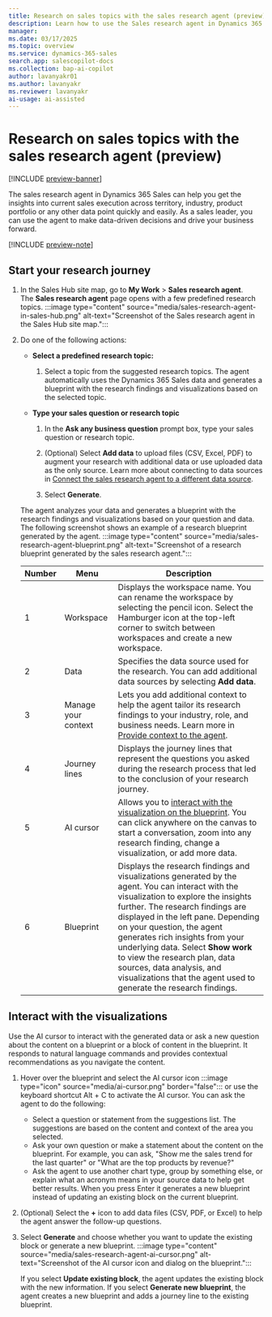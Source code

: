 ```yaml
---
title: Research on sales topics with the sales research agent (preview)
description: Learn how to use the Sales research agent in Dynamics 365 Sales to get insights about your team, territory, and product portfolio.
manager:
ms.date: 03/17/2025
ms.topic: overview
ms.service: dynamics-365-sales
search.app: salescopilot-docs
ms.collection: bap-ai-copilot
author: lavanyakr01
ms.author: lavanyakr
ms.reviewer: lavanyakr
ai-usage: ai-assisted
---
```


# Research on sales topics with the sales research agent (preview)

[!INCLUDE [preview-banner](~/../shared-content/shared/preview-includes/preview-banner.md)]

The sales research agent in Dynamics 365 Sales can help you get the insights into current sales execution across territory, industry, product portfolio or any other data point quickly and easily. As a sales leader, you can use the agent to make data-driven decisions and drive your business forward.

[!INCLUDE [preview-note](~/../shared-content/shared/preview-includes/preview-note.md)]


## Start your research journey

1. In the Sales Hub site map, go to **My Work** > **Sales research agent**.  
   The **Sales research agent** page opens with a few predefined research topics.
   :::image type="content" source="media/sales-research-agent-in-sales-hub.png" alt-text="Screenshot of the Sales research agent in the Sales Hub site map.":::

1. Do one of the following actions:
   - **Select a predefined research topic:** 

       1. Select a topic from the suggested research topics.
         The agent automatically uses the Dynamics 365 Sales data and generates a blueprint with the research findings and visualizations based on the selected topic.

   - **Type your sales question or research topic**
       1. In the **Ask any business question** prompt box, type your sales question or research topic.
       
       1. (Optional) Select **Add data** to upload files (CSV, Excel, PDF) to augment your research with additional data or use uploaded data as the only source. Learn more about connecting to data sources in [Connect the sales research agent to a different data source](sales-research-agent-connect-data.md).
       1. Select **Generate**.
   
    The agent analyzes your data and generates a blueprint with the research findings and visualizations based on your question and data. The following screenshot shows an example of a research blueprint generated by the agent.
    :::image type="content" source="media/sales-research-agent-blueprint.png" alt-text="Screenshot of a research blueprint generated by the sales research agent.":::

    |Number  |Menu  |Description  |
    |---------|---------|---------|
    |1     | Workspace         | Displays the workspace name. You can rename the workspace by selecting the pencil icon. Select the Hamburger icon at the top-left corner to switch between workspaces and create a new workspace. |
    |2     | Data | Specifies the data source used for the research. You can add additional data sources by selecting **Add data**. |
    |3     |  Manage your context       | Lets you add additional context to help the agent tailor its research findings to your industry, role, and business needs. Learn more in [Provide context to the agent](sales-research-agent-provide-context.md). |
    |4     |  Journey lines    | Displays the journey lines that represent the questions you asked during the research process that led to the conclusion of your research journey. |
    |5     |AI cursor | Allows you to [interact with the visualization on the blueprint](#interact-with-the-visualizations). You can click anywhere on the canvas to start a conversation, zoom into any research finding, change a visualization, or add more data. |
    |6     | Blueprint         | Displays the research findings and visualizations generated by the agent. You can interact with the visualization to explore the insights further. The research findings are displayed in the left pane. Depending on your question, the agent generates rich insights from your underlying data. Select **Show work** to view the research plan, data sources, data analysis, and visualizations that the agent used to generate the research findings. | 

## Interact with the visualizations

Use the AI cursor to interact with the generated data or ask a new question about the content on a blueprint or a block of content in the blueprint. It responds to natural language commands and provides contextual recommendations as you navigate the content.

1. Hover over the blueprint and select the AI cursor icon :::image type="icon" source="media/ai-cursor.png" border="false"::: or use the keyboard shortcut Alt + C to activate the AI cursor. You can ask the agent to do the following:
    - Select a question or statement from the suggestions list. The suggestions are based on the content and context of the area you selected.
    - Ask your own question or make a statement about the content on the blueprint. For example, you can ask, "Show me the sales trend for the last quarter" or "What are the top products by revenue?"
    - Ask the agent to use another chart type, group by something else, or explain what an acronym means in your source data to help get better results. When you press Enter it generates a new blueprint instead of updating an existing block on the current blueprint.

1. (Optional) Select the **+** icon to add data files (CSV, PDF, or Excel) to help the agent answer the follow-up questions.
1. Select **Generate** and choose whether you want to update the existing block or generate a new blueprint.
   :::image type="content" source="media/sales-research-agent-ai-cursor.png" alt-text="Screenshot of the AI cursor icon and dialog on the blueprint.":::

   If you select **Update existing block**, the agent updates the existing block with the new information. If you select **Generate new blueprint**, the agent creates a new blueprint and adds a journey line to the existing blueprint.


